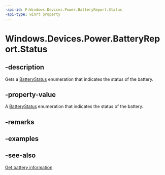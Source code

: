 ----api-id: P:Windows.Devices.Power.BatteryReport.Status
-api-type: winrt property
---<!-- Property syntaxpublic Windows.System.Power.BatteryStatus Status { get; }--># Windows.Devices.Power.BatteryReport.Status## -descriptionGets a [BatteryStatus](../windows.system.power/batterystatus.md) enumeration that indicates the status of the battery.## -property-valueA [BatteryStatus](../windows.system.power/batterystatus.md) enumeration that indicates the status of the battery.## -remarks## -examples## -see-also[Get battery information](http://msdn.microsoft.com/library/a9fb0f39-8827-420a-922d-dcee6fb9c9d2)
